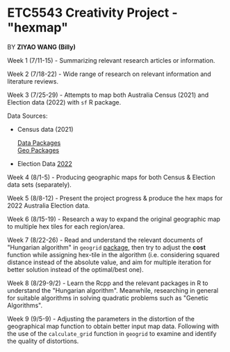 # ETC5543 Creativity Project - "hexmap"

BY **ZIYAO WANG (Billy)**

Week 1 (7/11-15) - Summarizing relevant research articles or information.

Week 2 (7/18-22) - Wide range of research on relevant information and literature reviews.

Week 3 (7/25-29) - Attempts to map both Australia Census (2021) and Election data (2022) with `sf` R package.

Data Sources:  
  
  * Census data (2021)
  
    [Data Packages](https://www.abs.gov.au/census/find-census-data/datapacks?release=2021&product=GCP&geography=SA1&header=S)            
    [Geo Packages](https://www.abs.gov.au/census/find-census-data/geopackages)

  * Election Data [2022](https://www.aec.gov.au/Electorates/gis/gis_datadownload.htm)

Week 4 (8/1-5) - Producing geographic maps for both Census & Election data sets (separately).

Week 5 (8/8-12) - Present the project progress & produce the hex maps for 2022 Australia Election data.

Week 6 (8/15-19) - Research a way to expand the original geographic map to multiple hex tiles for each region/area.    

Week 7 (8/22-26) - Read and understand the relevant documents of "Hungarian algorithm" in `geogrid` [package](https://github.com/jbaileyh/geogrid), then try to adjust the **cost** function while assigning hex-tile in the algorithm (i.e. considering squared distance instead of the absolute value, and aim for multiple iteration for better solution instead of the optimal/best one).

Week 8 (8/29-9/2) - Learn the Rcpp and the relevant packages in R to understand the "Hungarian algorithm". Meanwhile, researching in general for suitable algorithms in solving quadratic problems such as "Genetic Algorithms".   

Week 9 (9/5-9) - Adjusting the parameters in the distortion of the geographical map function to obtain better input map data. Following with the use of the `calculate_grid` function in `geogrid` to examine and identify the quality of distortions.      



